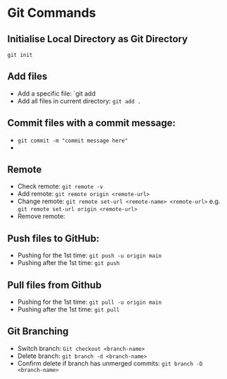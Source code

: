 # Git Commands

## Initialise Local Directory as Git Directory

`git init`

## Add files

- Add a specific file: `git add <file-name>
- Add all files in current directory: `git add .`

## Commit files with a commit message:

- `git commit -m "commit message here"`
-

## Remote

- Check remote: `git remote -v`
- Add remote: `git remote origin <remote-url>`
- Change remote: `git remote set-url <remote-name> <remote-url>`
  e.g. `git remote set-url origin <remote-url>`
- Remove remote:

## Push files to GitHub:

- Pushing for the 1st time: `git push -u origin main`
- Pushing after the 1st time: `git push`

## Pull files from Github

- Pushing for the 1st time: `git pull -u origin main`
- Pushing after the 1st time: `git pull`

## Git Branching

- Switch branch: `Git checkout <branch-name>`
- Delete branch: `git branch -d <branch-name>`
- Confirm delete if branch has unmerged commits: `git branch -D <branch-name>`
